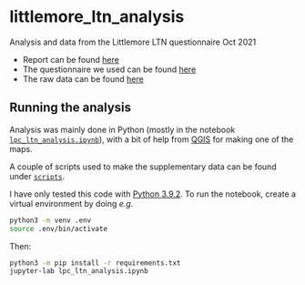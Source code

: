 # littlemore_ltn_analysis

Analysis and data from the Littlemore LTN questionnaire Oct 2021

- Report can be found [here](docs/report.pdf)
- The questionnaire we used can be found [here](docs/questionnaire.pdf)
- The raw data can be found [here](data)

## Running the analysis

Analysis was mainly done in Python (mostly in the notebook [`lpc_ltn_analysis.ipynb`](lpc_ltn_analysis.ipynb)), with a bit of help from [QGIS](https://qgis.org/en/site/) for making one of the maps. 

A couple of scripts used to make the supplementary data can be found under [`scripts`](scripts). 

I have only tested this code with [Python 3.9.2](https://www.python.org/downloads/). To run the notebook, create a virtual environment by doing *e.g.* 

```bash
python3 -m venv .env
source .env/bin/activate
```

Then:
```bash
python3 -m pip install -r requirements.txt
jupyter-lab lpc_ltn_analysis.ipynb
```    

